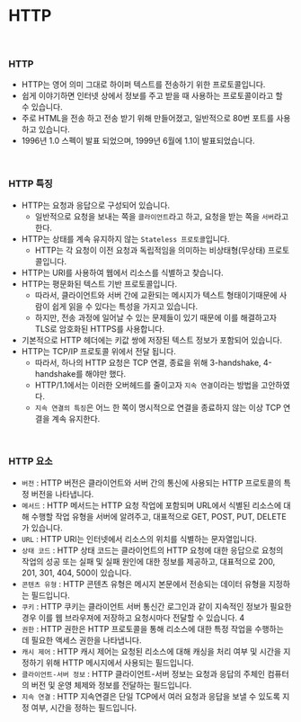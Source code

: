 # HTTP

<br>

### HTTP

- HTTP는 영어 의미 그대로 하이퍼 텍스트를 전송하기 위한 프로토콜입니다.
- 쉽게 이야기하면 인터넷 상에서 정보를 주고 받을 때 사용하는 프로토콜이라고 할 수 있습니다.
- 주로 HTML을 전송 하고 전송 받기 위해 만들어졌고, 일반적으로 80번 포트를 사용하고 있습니다.
- 1996년 1.0 스펙이 발표 되었으며, 1999년 6월에 1.1이 발표되었습니다.
<br>

### HTTP 특징

- HTTP는 요청과 응답으로 구성되어 있습니다.
    - 일반적으로 요청을 보내는 쪽을 `클라이언트`라고 하고, 요청을 받는 쪽을 `서버`라고 한다.
- HTTP는 상태를 계속 유지하지 않는 `Stateless 프로토콜`입니다.
    - HTTP는 각 요청이 이전 요청과 독립적임을 의미하는 비상태형(무상태) 프로토콜입니다.
- HTTP는 URI를 사용하여 웹에서 리소스를 식별하고 찾습니다.
- HTTP는 평문화된 텍스트 기반 프로토콜입니다.
    - 따라서, 클라이언트와 서버 간에 교환되는 메시지가 텍스트 형태이기때문에 사람이 쉽게 읽을 수 있다는 특성을 가지고 있습니다.
    - 하지만, 전송 과정에 일어날 수 있는 문제들이 있기 때문에 이를 해결하고자 TLS로 암호화된 HTTPS를 사용합니다.
- 기본적으로 HTTP 헤더에는 키값 쌍에 저장된 텍스트 정보가 포함되어 있습니다.
- HTTP는 TCP/IP 프로토콜 위에서 전달 됩니다.
    - 따라서, 하나의 HTTP 요청은 TCP 연결, 종료을 위해 3-handshake, 4-handshake를 해야만 했다.
    - HTTP/1.1에서는 이러한 오버헤드를 줄이고자 `지속 연결`이라는 방법을 고안하였다.
    - `지속 연결의 특징`은 어느 한 쪽이 명시적으로 연결을 종료하지 않는 이상 TCP 연결을 계속 유지한다.
<br>

### HTTP 요소

- `버전` : HTTP 버전은 클라이언트와 서버 간의 통신에 사용되는 HTTP 프로토콜의 특정 버전을 나타냅니다.
- `메서드` : HTTP 메서드는 HTTP 요청 작업에 포함되며 URL에서 식별된 리소스에 대해 수행할 작업 유형을 서버에 알려주고, 대표적으로 GET, POST, PUT, DELETE가 있습니다.
- `URL` : HTTP URI는 인터넷에서 리소스의 위치를 식별하는 문자열입니다.
- `상태 코드` : HTTP 상태 코드는 클라이언트의 HTTP 요청에 대한 응답으로 요청의 작업의 성공 또는 실패 및 실패 원인에 대한 정보를 제공하고, 대표적으로 200, 201, 301, 404, 500이 있습니다.
- `콘텐츠 유형` : HTTP 콘텐츠 유형은 메시지 본문에서 전송되는 데이터 유형을 지정하는 필드입니다.
- `쿠키` : HTTP 쿠키는 클라이언트 서버 통신간 로그인과 같이 지속적인 정보가 필요한 경우 이를 웹 브라우져에 저장하고 요청시마다 전달할 수 있습니다. 4
- `권한` : HTTP 권한은 HTTP 프로토콜을 통해 리소스에 대한 특정 작업을 수행하는 데 필요한 액세스 권한을 나타냅니다.
- `캐시 제어` : HTTP 캐시 제어는 요청된 리소스에 대해 캐싱을 처리 여부 및 시간을 지정하기 위해 HTTP 메시지에서 사용되는 필드입니다.
- `클라이언트-서버 정보` : HTTP 클라이언트-서버 정보는 요청과 응답의 주체인 컴퓨터의 버전 및 운영 체제와 정보를 전달하는 필드입니다.
- `지속 연결` : HTTP 지속연결은 단일 TCP에서 여러 요청과 응답을 보낼 수 있도록 지정 여부, 시간을 정하는 필드입니다.

<br>
